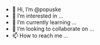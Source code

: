 - 👋 Hi, I’m @popuske
- 👀 I’m interested in ...
- 🌱 I’m currently learning ...
- 💞️ I’m looking to collaborate on ...
- 📫 How to reach me ...

<!---
popuske/popuske is a ✨ special ✨ repository because its `README.md` (this file) appears on your GitHub profile.
You can click the Preview link to take a look at your changes.
--->
